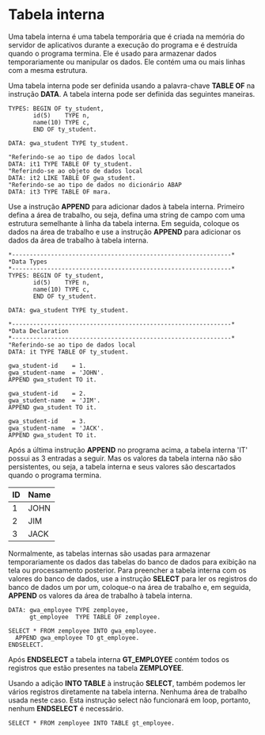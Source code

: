 # Tabela interna

Uma tabela interna é uma tabela temporária que é criada na memória do servidor de aplicativos durante a execução do programa e é destruída quando o programa termina. Ele é usado para armazenar dados temporariamente ou manipular os dados. Ele contém uma ou mais linhas com a mesma estrutura.


Uma tabela interna pode ser definida usando a palavra-chave **TABLE OF** na instrução **DATA**. A tabela interna pode ser definida das seguintes maneiras.

~~~ABAP
TYPES: BEGIN OF ty_student,
       id(5)    TYPE n,
       name(10) TYPE c,
       END OF ty_student.

DATA: gwa_student TYPE ty_student.

"Referindo-se ao tipo de dados local
DATA: it1 TYPE TABLE OF ty_student.
"Referindo-se ao objeto de dados local
DATA: it2 LIKE TABLE OF gwa_student.
"Referindo-se ao tipo de dados no dicionário ABAP
DATA: it3 TYPE TABLE OF mara.
~~~

Use a instrução **APPEND** para adicionar dados à tabela interna. Primeiro defina a área de trabalho, ou seja, defina uma string de campo com uma estrutura semelhante à linha da tabela interna. Em seguida, coloque os dados na área de trabalho e use a instrução **APPEND** para adicionar os dados da área de trabalho à tabela interna.

~~~ABAP
*--------------------------------------------------------------*
*Data Types
*--------------------------------------------------------------*
TYPES: BEGIN OF ty_student,
       id(5)    TYPE n,
       name(10) TYPE c,
       END OF ty_student.

DATA: gwa_student TYPE ty_student.

*--------------------------------------------------------------*
*Data Declaration
*--------------------------------------------------------------*
"Referindo-se ao tipo de dados local
DATA: it TYPE TABLE OF ty_student.

gwa_student-id    = 1.
gwa_student-name  = 'JOHN'.
APPEND gwa_student TO it.

gwa_student-id    = 2.
gwa_student-name  = 'JIM'.
APPEND gwa_student TO it.

gwa_student-id    = 3.
gwa_student-name  = 'JACK'.
APPEND gwa_student TO it.
~~~

Após a última instrução **APPEND** no programa acima, a tabela interna 'IT' possui as 3 entradas a seguir. Mas os valores da tabela interna não são persistentes, ou seja, a tabela interna e seus valores são descartados quando o programa termina.

ID  |	Name
----|--------
1   |	JOHN
2   |	JIM
3   |	JACK

Normalmente, as tabelas internas são usadas para armazenar temporariamente os dados das tabelas do banco de dados para exibição na tela ou processamento posterior. Para preencher a tabela interna com os valores do banco de dados, use a instrução **SELECT** para ler os registros do banco de dados um por um, coloque-o na área de trabalho e, em seguida, **APPEND** os valores da área de trabalho à tabela interna.

~~~ABAP
DATA: gwa_employee TYPE zemployee,
      gt_employee  TYPE TABLE OF zemployee.

SELECT * FROM zemployee INTO gwa_employee.
  APPEND gwa_employee TO gt_employee.
ENDSELECT.
~~~

Após **ENDSELECT** a tabela interna **GT_EMPLOYEE** contém todos os registros que estão presentes na tabela **ZEMPLOYEE**.

Usando a adição **INTO TABLE** à instrução **SELECT**, também podemos ler vários registros diretamente na tabela interna. Nenhuma área de trabalho usada neste caso. Esta instrução select não funcionará em loop, portanto, nenhum **ENDSELECT** é necessário.

~~~ABAP
SELECT * FROM zemployee INTO TABLE gt_employee.
~~~


